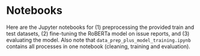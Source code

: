 # Notebooks

Here are the Jupyter notebooks 
for (1) preprocessing the provided train and test datasets, 
(2) fine-tuning the RoBERTa model on issue reports,
and (3) evaluating the model.
Also note that `data_prep_plus_model_training.ipynb` 
contains all processes in one notebook (cleaning, training and evaluation).
